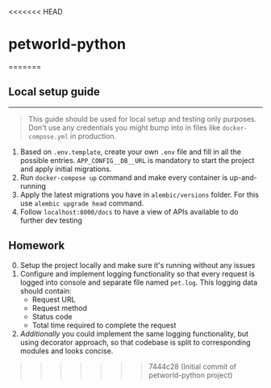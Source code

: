 <<<<<<< HEAD
# petworld-python
=======
## Local setup guide

***
> This guide should be used for local setup and testing only purposes. Don't use any credentials you might bump into in files like `docker-compose.yml` in production.

1. Based on `.env.template`, create your own `.env` file and fill in all the possible entries. `APP_CONFIG__DB__URL` is mandatory to start the project and apply initial migrations.
2. Run `docker-compose up` command and make every container is up-and-running
3. Apply the latest migrations you have in `alembic/versions` folder. For this use `alembic upgrade head` command.
4. Follow `localhost:8000/docs` to have a view of APIs available to do further dev testing

## Homework
0. Setup the project locally and make sure it's running without any issues
1. Configure and implement logging functionality so that every request is logged into console and separate file named `pet.log`. This logging data should contain:
   * Request URL
   * Request method
   * Status code
   * Total time required to complete the request
2. _Additionally_ you could implement the same logging functionality, but using decorator approach, so that codebase is split to corresponding modules and looks concise.
>>>>>>> 7444c28 (Initial commit of petworld-python project)
